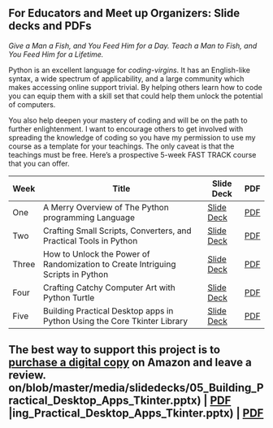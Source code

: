 ## For Educators and Meet up Organizers: Slide decks and PDFs 

*Give a Man a Fish, and You Feed Him for a Day. Teach a Man to Fish, and You Feed Him for a Lifetime.* 

Python is an excellent language for *coding-virgins*. It has an English-like syntax, a wide spectrum of applicability, and a large community which makes accessing online support trivial. By helping others learn how to code you can equip them with a skill set that could help them unlock the potential of computers. 

You also help deepen your mastery of coding and will be on the path to further enlightenment. I want to encourage others to get involved with spreading the knowledge of coding so you have my permission to use my course as a template for your teachings. The only caveat is that the teachings must be free. Here’s a prospective 5-week FAST TRACK course that you can offer. 

| Week | Title | Slide Deck | PDF
|--|--|--|--|
|One  | A Merry Overview of The Python programming Language  | [Slide Deck](https://github.com/purcellconsult/Code-Cool-Stuff-With-Python/blob/master/media/slidedecks/01_A_Merry_Overview_Of_Python.pptx)  | [PDF](https://github.com/purcellconsult/Code-Cool-Stuff-With-Python/blob/master/media/pdfs/01_A_Merry_Overview_Of_Python_PDF.pdf) |
|Two  |  Crafting Small Scripts, Converters, and Practical Tools in Python| [Slide Deck](https://github.com/purcellconsult/Code-Cool-Stuff-With-Python/blob/master/media/slidedecks/02_Crafting_Small_Scripts_Converters_Practical_Tools.pptx) | [PDF](https://github.com/purcellconsult/Code-Cool-Stuff-With-Python/blob/master/media/pdfs/02_Crafting_Small_Scripts,_Converters_Practical_Tools_PDF.pdf) |
|Three  | How to Unlock the Power of Randomization to Create Intriguing Scripts in Python  | [Slide Deck](https://github.com/purcellconsult/Code-Cool-Stuff-With-Python/blob/master/media/slidedecks/03_How_to_Unlock_the_Power_of_Randomization_to_Create_Intriguing_Scripts_in_Python.pptx) | [PDF](https://github.com/purcellconsult/Code-Cool-Stuff-With-Python/blob/master/media/pdfs/03_How_to_Unlock_the_Power_of_Randomization_to_Create_Intriguing_Scripts_in_Python_PDF.pdf)|
|Four  | Crafting Catchy Computer Art with Python Turtle  | [Slide Deck](https://github.com/purcellconsult/Code-Cool-Stuff-With-Python/blob/master/media/slidedecks/04_Crafting_Catchy_Computer_Art_With_Python.pptx) | [PDF](https://github.com/purcellconsult/Code-Cool-Stuff-With-Python/blob/master/media/pdfs/04_Crafting_Catchy_Computer_Art_with_Python_Turtle_PDF.pdf) |
|Five  | Building Practical Desktop apps in Python Using the Core Tkinter Library   |[Slide Deck](https://github.com/purcellconsult/Code-Cool-Stuff-With-Python/blob/master/media/slidedecks/05_Building_Practical_Desktop_Apps_Tkinter.pptx) | [PDF](https://github.com/purcellconsult/Code-Cool-Stuff-With-Python/blob/master/media/pdfs/05_Building_Practical_Desktop_apps_in_Python_Using_the_Core_Tkinter_Library_PDF.pdf) |

## The best way to support this project is to [purchase a digital copy](https://www.amazon.com/Code-Cool-Stuff-Python-Purcell-ebook/dp/B081XJMNRB) on Amazon and leave a review. on/blob/master/media/slidedecks/05_Building_Practical_Desktop_Apps_Tkinter.pptx) | [PDF](https://github.com/purcellconsult/Code-Cool-Stuff-With-Python/blob/master/media/pdfs/05_Building_Practical_Desktop_apps_in_Python_Using_the_Core_Tkinter_Library_PDF.pdf) |ing_Practical_Desktop_Apps_Tkinter.pptx) | [PDF](https://github.com/purcellconsult/Code-Cool-Stuff-With-Python/blob/master/media/pdfs/05_Building_Practical_Desktop_apps_in_Python_Using_the_Core_Tkinter_Library_PDF.pdf) 